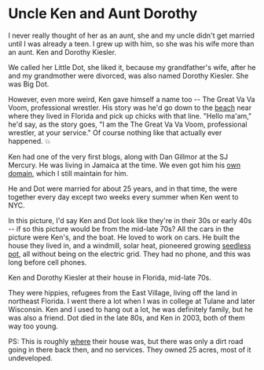 # Uncle Ken and Aunt Dorothy
I never really thought of her as an aunt, she and my uncle didn't get married until I was already a teen. I grew up with him, so she was his wife more than an aunt. Ken and Dorothy Kiesler. 

We called her Little Dot, she liked it, because my grandfather's wife, after he and my grandmother were divorced, was also named Dorothy Kiesler. She was Big Dot. 

However, even more weird, Ken gave himself a name too -- The Great Va Va Voom, professional wrestler. His story was he'd go down to the <a href="https://www.yelp.com/biz/crescent-beach-st-augustine-2">beach</a> near where they lived in Florida and pick up chicks with that line. "Hello ma'am," he'd say, as the story goes, "I am the The Great Va Va Voom, professional wrestler, at your service." Of course nothing like that actually ever happened. :boom:

Ken had one of the very first blogs, along with Dan Gillmor at the SJ Mercury. He was living in Jamaica at the time. We even got him his <a href="http://www.greatvavavoom.com/">own domain</a>, which I still maintain for him. 

He and Dot were married for about 25 years, and in that time, the were together every day except two weeks every summer when Ken went to NYC. 

In this picture, I'd say Ken and Dot look like they're in their 30s or early 40s -- if so this picture would be from the mid-late 70s? All the cars in the picture were Ken's, and the boat. He loved to work on cars. He built the house they lived in, and a windmill, solar heat, pioneered growing <a href="https://www.cannareps.ca/sinsemilla-origins-of-modern-cannabis/">seedless pot</a>, all without being on the electric grid. They had no phone, and this was long before cell phones. 

Ken and Dorothy Kiesler at their house in Florida, mid-late 70s.

They were hippies, refugees from the East Village, living off the land in northeast Florida. I went there a lot when I was in college at Tulane and later Wisconsin. Ken and I used to hang out a lot, he was definitely family, but he was also a friend. Dot died in the late 80s, and Ken in 2003, both of them way too young.

PS: This is roughly <a href="https://www.google.com/maps/place/Crescent+Beach,+FL+32080/@29.7536312,-81.2730914,302m/data=!3m1!1e3!4m5!3m4!1s0x88e69977c882aea5:0xe61a1afbdfe01fae!8m2!3d29.76886!4d-81.2536786">where</a> their house was, but there was only a dirt road going in there back then, and no services. They owned 25 acres, most of it undeveloped. 

